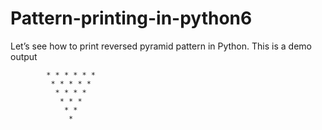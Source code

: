 # Pattern-printing-in-python6

Let’s see how to print reversed pyramid pattern in Python.
This is a demo output

            * * * * * * 
             * * * * * 
              * * * * 
               * * * 
                * * 
                 * 
